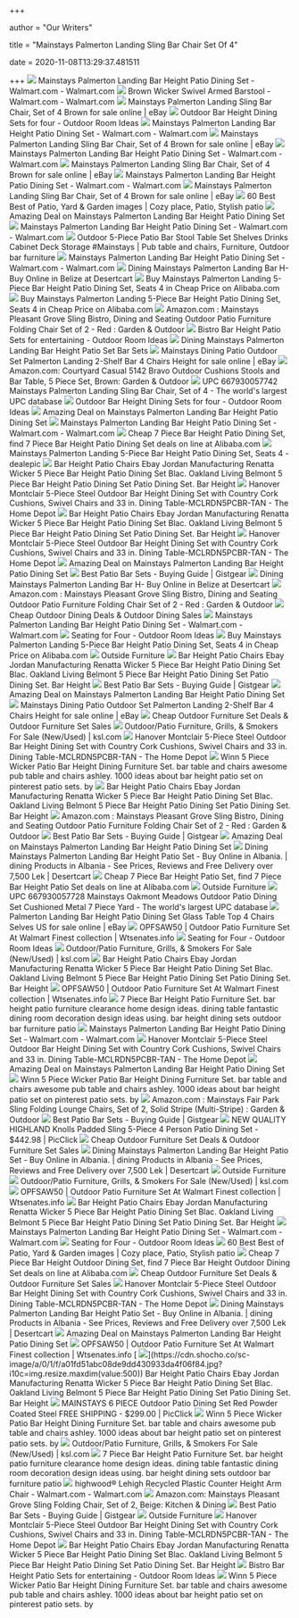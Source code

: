+++
        
author = "Our Writers"
        
title = "Mainstays Palmerton Landing Sling Bar Chair Set Of 4"
        
date = 2020-11-08T13:29:37.481511
        
+++
[ ![](https://i5.walmartimages.com/asr/b33ac311-631a-45d8-aade-95955b11e6b6_1.3d0175f6c8984ccaaae7e5ed9825fa13.jpeg)](https://i5.walmartimages.com/asr/b33ac311-631a-45d8-aade-95955b11e6b6_1.3d0175f6c8984ccaaae7e5ed9825fa13.jpeg) Mainstays Palmerton Landing Bar Height Patio Dining Set - Walmart.com -  Walmart.com
[ ![](https://i5.walmartimages.com/asr/044617f0-9a45-468e-afb5-088726dae04c_1.a9b4db96fc55827899dbf1b1afcbb1d5.jpeg?odnWidth=282&odnHeight=282&odnBg=ffffff)](https://i5.walmartimages.com/asr/044617f0-9a45-468e-afb5-088726dae04c_1.a9b4db96fc55827899dbf1b1afcbb1d5.jpeg?odnWidth=282&odnHeight=282&odnBg=ffffff) Brown Wicker Swivel Armed Barstool - Walmart.com - Walmart.com
[ ![](https://i.ebayimg.com/images/g/AOQAAOSwQpJfCxm2/s-l225.jpg)](https://i.ebayimg.com/images/g/AOQAAOSwQpJfCxm2/s-l225.jpg) Mainstays Palmerton Landing Sling Bar Chair, Set of 4 Brown for sale online  | eBay
[ ![](https://outdoorroomideas.com/wp-content/uploads/2020/04/Mainstays-Palmerton-Landing-Bar-Height-Patio-Dining-Set.jpg)](https://outdoorroomideas.com/wp-content/uploads/2020/04/Mainstays-Palmerton-Landing-Bar-Height-Patio-Dining-Set.jpg) Outdoor Bar Height Dining Sets for four - Outdoor Room Ideas
[ ![](https://i5.walmartimages.com/asr/f3df1942-dca3-40a8-afe7-fc177c82142f_1.78fe048afbe9a59c19540b01edc51f7e.jpeg)](https://i5.walmartimages.com/asr/f3df1942-dca3-40a8-afe7-fc177c82142f_1.78fe048afbe9a59c19540b01edc51f7e.jpeg) Mainstays Palmerton Landing Bar Height Patio Dining Set - Walmart.com -  Walmart.com
[ ![](https://i.ebayimg.com/images/g/9fwAAOSw9bRfR08G/s-l225.jpg)](https://i.ebayimg.com/images/g/9fwAAOSw9bRfR08G/s-l225.jpg) Mainstays Palmerton Landing Sling Bar Chair, Set of 4 Brown for sale online  | eBay
[ ![](https://i5.walmartimages.com/asr/a88355e7-5a6f-4130-8aca-09e37b6ec0d5.76a65d31f518b6975445496e56b37340.jpeg)](https://i5.walmartimages.com/asr/a88355e7-5a6f-4130-8aca-09e37b6ec0d5.76a65d31f518b6975445496e56b37340.jpeg) Mainstays Palmerton Landing Bar Height Patio Dining Set - Walmart.com -  Walmart.com
[ ![](https://i.ebayimg.com/images/g/DMwAAOSwpcZdeOkB/s-l225.jpg)](https://i.ebayimg.com/images/g/DMwAAOSwpcZdeOkB/s-l225.jpg) Mainstays Palmerton Landing Sling Bar Chair, Set of 4 Brown for sale online  | eBay
[ ![](https://i5.walmartimages.com/asr/f32bd471-b784-43e1-9311-c7baffbb9413_1.7e4e838961316d260c8c96394fdcef73.jpeg)](https://i5.walmartimages.com/asr/f32bd471-b784-43e1-9311-c7baffbb9413_1.7e4e838961316d260c8c96394fdcef73.jpeg) Mainstays Palmerton Landing Bar Height Patio Dining Set - Walmart.com -  Walmart.com
[ ![](https://i.ebayimg.com/images/g/lAkAAOSwU4FaFKXf/s-l225.jpg)](https://i.ebayimg.com/images/g/lAkAAOSwU4FaFKXf/s-l225.jpg) Mainstays Palmerton Landing Sling Bar Chair, Set of 4 Brown for sale online  | eBay
[ ![](https://i.pinimg.com/originals/37/a0/2f/37a02fb494ea81b9f7eada3a77f99091.jpg)](https://i.pinimg.com/originals/37/a0/2f/37a02fb494ea81b9f7eada3a77f99091.jpg) 60 Best Best of Patio, Yard & Garden images | Cozy place, Patio, Stylish  patio
[ ![](https://images.prod.meredith.com/product/17e57bd1b1b761c5a9694c01819771a5/1566641069490/m/mainstays-daine-park-patio-sling-mesh-bar-stool-set-of-4)](https://images.prod.meredith.com/product/17e57bd1b1b761c5a9694c01819771a5/1566641069490/m/mainstays-daine-park-patio-sling-mesh-bar-stool-set-of-4) Amazing Deal on Mainstays Palmerton Landing Bar Height Patio Dining Set
[ ![](https://i5.walmartimages.com/asr/72985323-fd51-4340-9d2e-7140517451c4_1.ce28a7300cf1d46dee34125b5e3aabb3.jpeg?odnHeight=180&amp;odnWidth=180&amp;odnBg=ffffff)](https://i5.walmartimages.com/asr/72985323-fd51-4340-9d2e-7140517451c4_1.ce28a7300cf1d46dee34125b5e3aabb3.jpeg?odnHeight=180&amp;odnWidth=180&amp;odnBg=ffffff) Mainstays Palmerton Landing Bar Height Patio Dining Set - Walmart.com -  Walmart.com
[ ![](https://i.pinimg.com/736x/a9/34/5b/a9345bbdad6a76fa3af12c84db31fb63.jpg)](https://i.pinimg.com/736x/a9/34/5b/a9345bbdad6a76fa3af12c84db31fb63.jpg) Outdoor 5-Piece Patio Bar Stool Table Set Shelves Drinks Cabinet Deck  Storage #Mainstays | Pub table and chairs, Furniture, Outdoor bar furniture
[ ![](https://i5.walmartimages.com/asr/a2561a46-0b0a-4b0e-bab2-210ce81bd994_1.9c41a13eb6b3435d0bae1da852bf89f8.jpeg?odnHeight=180&odnWidth=180&odnBg=ffffff)](https://i5.walmartimages.com/asr/a2561a46-0b0a-4b0e-bab2-210ce81bd994_1.9c41a13eb6b3435d0bae1da852bf89f8.jpeg?odnHeight=180&odnWidth=180&odnBg=ffffff) Mainstays Palmerton Landing Bar Height Patio Dining Set - Walmart.com -  Walmart.com
[ ![](https://images-na.ssl-images-amazon.com/images/I/519uP6xjmFL.jpg)](https://images-na.ssl-images-amazon.com/images/I/519uP6xjmFL.jpg) Dining Mainstays Palmerton Landing Bar H- Buy Online in Belize at Desertcart
[ ![](https://guideimg.alibaba.com/images/shop/87/11/13/8/mainstays-willow-springs-6-piece-patio-dining-set-with-lazy-susan-cream-seats-5_381248.jpg)](https://guideimg.alibaba.com/images/shop/87/11/13/8/mainstays-willow-springs-6-piece-patio-dining-set-with-lazy-susan-cream-seats-5_381248.jpg) Buy Mainstays Palmerton Landing 5-Piece Bar Height Patio Dining Set, Seats 4  in Cheap Price on Alibaba.com
[ ![](https://sc02.alicdn.com/kf/UTB8mgORkgQydeJk43PUq6AyQpXaz.jpg)](https://sc02.alicdn.com/kf/UTB8mgORkgQydeJk43PUq6AyQpXaz.jpg) Buy Mainstays Palmerton Landing 5-Piece Bar Height Patio Dining Set, Seats 4  in Cheap Price on Alibaba.com
[ ![](https://images-na.ssl-images-amazon.com/images/I/A1ldILKuARL._AC_SY450_.jpg)](https://images-na.ssl-images-amazon.com/images/I/A1ldILKuARL._AC_SY450_.jpg) Amazon.com : Mainstays Pleasant Grove Sling Bistro, Dining and Seating  Outdoor Patio Furniture Folding Chair Set of 2 - Red : Garden & Outdoor
[ ![](https://outdoorroomideas.com/wp-content/uploads/2017/11/Crosley-Bradenton-bar-set.png)](https://outdoorroomideas.com/wp-content/uploads/2017/11/Crosley-Bradenton-bar-set.png) Bistro Bar Height Patio Sets for entertaining - Outdoor Room Ideas
[ ![](https://i.pinimg.com/564x/b3/45/ac/b345ac97d27f214bdd535c8e96170437.jpg)](https://i.pinimg.com/564x/b3/45/ac/b345ac97d27f214bdd535c8e96170437.jpg) Dining Mainstays Palmerton Landing Bar Height Patio Set Bar Sets
[ ![](https://i.ebayimg.com/images/g/ZDsAAOSwnEde7y6V/s-l225.jpg)](https://i.ebayimg.com/images/g/ZDsAAOSwnEde7y6V/s-l225.jpg) Mainstays Dining Patio Outdoor Set Palmerton Landing 2-Shelf Bar 4 Chairs  Height for sale online | eBay
[ ![](https://images-na.ssl-images-amazon.com/images/I/51gAZfEx6wL._AC_SX679_.jpg)](https://images-na.ssl-images-amazon.com/images/I/51gAZfEx6wL._AC_SX679_.jpg) Amazon.com: Courtyard Casual 5142 Bravo Outdoor Cushions Stools and Bar  Table, 5 Piece Set, Brown: Garden & Outdoor
[ ![](https://i.upcindex.com/upc-667930057742-barcode.png)](https://i.upcindex.com/upc-667930057742-barcode.png) UPC 667930057742 Mainstays Palmerton Landing Sling Bar Chair, Set of 4 -  The world's largest UPC database
[ ![](https://outdoorroomideas.com/wp-content/uploads/2020/04/Tall-patio-furniture-for-dining.jpg)](https://outdoorroomideas.com/wp-content/uploads/2020/04/Tall-patio-furniture-for-dining.jpg) Outdoor Bar Height Dining Sets for four - Outdoor Room Ideas
[ ![](https://images.prod.meredith.com/product/4623904764e2d7a8326e5b427758095d/1591135214290/m/mainstays-jefferson-wrought-iron-7-piece-patio-dining-set-seats-6)](https://images.prod.meredith.com/product/4623904764e2d7a8326e5b427758095d/1591135214290/m/mainstays-jefferson-wrought-iron-7-piece-patio-dining-set-seats-6) Amazing Deal on Mainstays Palmerton Landing Bar Height Patio Dining Set
[ ![](https://i5.walmartimages.com/asr/3a9f80bd-3f2c-43be-aea4-f2293b269660_4.0a12a9047cd060e1fc7ac90df0614cb9.jpeg?odnWidth=282&odnHeight=282&odnBg=ffffff)](https://i5.walmartimages.com/asr/3a9f80bd-3f2c-43be-aea4-f2293b269660_4.0a12a9047cd060e1fc7ac90df0614cb9.jpeg?odnWidth=282&odnHeight=282&odnBg=ffffff) Mainstays Palmerton Landing Bar Height Patio Dining Set - Walmart.com -  Walmart.com
[ ![](https://sc01.alicdn.com/kf/HTB11owoRVXXXXcnXXXXq6xXFXXXa.jpg)](https://sc01.alicdn.com/kf/HTB11owoRVXXXXcnXXXXq6xXFXXXa.jpg) Cheap 7 Piece Bar Height Patio Dining Set, find 7 Piece Bar Height Patio  Dining Set deals on line at Alibaba.com
[ ![](https://images-na.ssl-images-amazon.com/images/S/mediaservice.woot.com/a9889a1c-cbad-4552-9267-cfe9a268fe1d._SX240_.jpg)](https://images-na.ssl-images-amazon.com/images/S/mediaservice.woot.com/a9889a1c-cbad-4552-9267-cfe9a268fe1d._SX240_.jpg) Mainstays Palmerton Landing 5-Piece Bar Height Patio Dining Set, Seats 4 -  dealepic
[ ![](http://ep.yimg.com/ay/yhst-90074273077265/modway-sojourn-5-piece-outdoor-patio-bar-height-dining-set-1.jpg)](http://ep.yimg.com/ay/yhst-90074273077265/modway-sojourn-5-piece-outdoor-patio-bar-height-dining-set-1.jpg) Bar Height Patio Chairs Ebay Jordan Manufacturing Renatta Wicker 5 Piece Bar  Height Patio Dining Set Blac. Oakland Living Belmont 5 Piece Bar Height  Patio Dining Set Patio Dining Set. Bar Height
[ ![](https://images.homedepot-static.com/productImages/fd2efe38-297e-4349-9761-b7148d144517/svn/hanover-patio-dining-sets-mclrdn5pcbr-tan-64_1000.jpg)](https://images.homedepot-static.com/productImages/fd2efe38-297e-4349-9761-b7148d144517/svn/hanover-patio-dining-sets-mclrdn5pcbr-tan-64_1000.jpg) Hanover Montclair 5-Piece Steel Outdoor Bar Height Dining Set with Country  Cork Cushions, Swivel Chairs and 33 in. Dining Table-MCLRDN5PCBR-TAN - The  Home Depot
[ ![](https://www.familyleisuremedia.com/images/detailed/15/Casual-Patio-Furniture-Salina-Counter-Height-Stools-Set-of-Two-33343.jpg)](https://www.familyleisuremedia.com/images/detailed/15/Casual-Patio-Furniture-Salina-Counter-Height-Stools-Set-of-Two-33343.jpg) Bar Height Patio Chairs Ebay Jordan Manufacturing Renatta Wicker 5 Piece Bar  Height Patio Dining Set Blac. Oakland Living Belmont 5 Piece Bar Height  Patio Dining Set Patio Dining Set. Bar Height
[ ![](https://images.homedepot-static.com/productImages/89b8175f-c553-4893-ae97-f75cafa8bf35/svn/hanover-patio-dining-sets-mclrdn5pcbr-tan-e1_600.jpg)](https://images.homedepot-static.com/productImages/89b8175f-c553-4893-ae97-f75cafa8bf35/svn/hanover-patio-dining-sets-mclrdn5pcbr-tan-e1_600.jpg) Hanover Montclair 5-Piece Steel Outdoor Bar Height Dining Set with Country  Cork Cushions, Swivel Chairs and 33 in. Dining Table-MCLRDN5PCBR-TAN - The  Home Depot
[ ![](https://images.prod.meredith.com/product/6f12e725b38c1df767c76fa9b639664c/1567117387861/m/7pc-aluminum-and-wicker-swivel-slat-top-patio-bar-height-dining-set-bro)](https://images.prod.meredith.com/product/6f12e725b38c1df767c76fa9b639664c/1567117387861/m/7pc-aluminum-and-wicker-swivel-slat-top-patio-bar-height-dining-set-bro) Amazing Deal on Mainstays Palmerton Landing Bar Height Patio Dining Set
[ ![](https://m.media-amazon.com/images/I/51CIhcwpAzL.jpg)](https://m.media-amazon.com/images/I/51CIhcwpAzL.jpg) Best Patio Bar Sets - Buying Guide | Gistgear
[ ![](https://images-na.ssl-images-amazon.com/images/I/91wfsnT94PL.jpg)](https://images-na.ssl-images-amazon.com/images/I/91wfsnT94PL.jpg) Dining Mainstays Palmerton Landing Bar H- Buy Online in Belize at Desertcart
[ ![](https://m.media-amazon.com/images/I/A1ldILKuARL._AC_SS350_.jpg)](https://m.media-amazon.com/images/I/A1ldILKuARL._AC_SS350_.jpg) Amazon.com : Mainstays Pleasant Grove Sling Bistro, Dining and Seating  Outdoor Patio Furniture Folding Chair Set of 2 - Red : Garden & Outdoor
[ ![](https://www.dealsplus.com/ai/268x268/dealimage/20000/8288000/8288743_1587747054.jpg)](https://www.dealsplus.com/ai/268x268/dealimage/20000/8288000/8288743_1587747054.jpg) Cheap Outdoor Dining Deals & Outdoor Dining Sales
[ ![](https://i5.walmartimages.com/asr/711ef7d7-db0d-4f0b-acf2-39b24737a6c4_1.ab81fbc69b5405a86efee82750635de9.jpeg)](https://i5.walmartimages.com/asr/711ef7d7-db0d-4f0b-acf2-39b24737a6c4_1.ab81fbc69b5405a86efee82750635de9.jpeg) Mainstays Palmerton Landing Bar Height Patio Dining Set - Walmart.com -  Walmart.com
[ ![](https://outdoorroomideas.com/wp-content/uploads/2020/03/Mainstays-Greyson-Square.jpg)](https://outdoorroomideas.com/wp-content/uploads/2020/03/Mainstays-Greyson-Square.jpg) Seating for Four - Outdoor Room Ideas
[ ![](https://guideimg.alibaba.com/images/shop/102/01/26/3/mainstays-jackson-meadows-5-piece-endurowood-patio-dining-set-seats-4_2339473.jpg)](https://guideimg.alibaba.com/images/shop/102/01/26/3/mainstays-jackson-meadows-5-piece-endurowood-patio-dining-set-seats-4_2339473.jpg) Buy Mainstays Palmerton Landing 5-Piece Bar Height Patio Dining Set, Seats 4  in Cheap Price on Alibaba.com
[ ![](https://static.wixstatic.com/media/f020e1_9c913e4ac7754d3395c74c32a953e80d.png/v1/fill/w_346,h_346,al_c,lg_1,q_85/f020e1_9c913e4ac7754d3395c74c32a953e80d.webp)](https://static.wixstatic.com/media/f020e1_9c913e4ac7754d3395c74c32a953e80d.png/v1/fill/w_346,h_346,al_c,lg_1,q_85/f020e1_9c913e4ac7754d3395c74c32a953e80d.webp) Outside Furniture
[ ![](http://images.hayneedle.com/mgen/master:BUIL028.jpg)](http://images.hayneedle.com/mgen/master:BUIL028.jpg) Bar Height Patio Chairs Ebay Jordan Manufacturing Renatta Wicker 5 Piece Bar  Height Patio Dining Set Blac. Oakland Living Belmont 5 Piece Bar Height  Patio Dining Set Patio Dining Set. Bar Height
[ ![](https://m.media-amazon.com/images/I/41-odfAUEyL.jpg)](https://m.media-amazon.com/images/I/41-odfAUEyL.jpg) Best Patio Bar Sets - Buying Guide | Gistgear
[ ![](https://images.prod.meredith.com/product/05c165c37bc0babe5b254b02807e821b/1589882444100/m/millwood-pines-rumfelt-bistro-patio-3-piece-bar-height-dining-set-x111718000)](https://images.prod.meredith.com/product/05c165c37bc0babe5b254b02807e821b/1589882444100/m/millwood-pines-rumfelt-bistro-patio-3-piece-bar-height-dining-set-x111718000) Amazing Deal on Mainstays Palmerton Landing Bar Height Patio Dining Set
[ ![](https://i.ebayimg.com/images/g/GgcAAOSwSUxfFXrG/s-l225.jpg)](https://i.ebayimg.com/images/g/GgcAAOSwSUxfFXrG/s-l225.jpg) Mainstays Dining Patio Outdoor Set Palmerton Landing 2-Shelf Bar 4 Chairs  Height for sale online | eBay
[ ![](https://www.dealsplus.com/ai/268x268/dealimage/20000/8309000/8309083_1589588249.jpg)](https://www.dealsplus.com/ai/268x268/dealimage/20000/8309000/8309083_1589588249.jpg) Cheap Outdoor Furniture Set Deals & Outdoor Furniture Set Sales
[ ![](https://img.ksl.com/mx/mplace-classifieds.ksl.com/3271221-1599334373-884568.jpg?filter=marketplace/400x300_cropped)](https://img.ksl.com/mx/mplace-classifieds.ksl.com/3271221-1599334373-884568.jpg?filter=marketplace/400x300_cropped) Outdoor/Patio Furniture, Grills, & Smokers For Sale (New/Used) | ksl.com
[ ![](https://images.homedepot-static.com/productImages/a9cd75f7-58a9-4085-a27a-dad92c1337a3/svn/hanover-patio-dining-sets-mclrdn5pcbr-tan-66_600.jpg)](https://images.homedepot-static.com/productImages/a9cd75f7-58a9-4085-a27a-dad92c1337a3/svn/hanover-patio-dining-sets-mclrdn5pcbr-tan-66_600.jpg) Hanover Montclair 5-Piece Steel Outdoor Bar Height Dining Set with Country  Cork Cushions, Swivel Chairs and 33 in. Dining Table-MCLRDN5PCBR-TAN - The  Home Depot
[ ![](https://i2.wp.com/www.homedepot.com/catalog/productImages/1000/5a/5afcc412-2f7c-4c57-903a-9b71773f575a_1000.jpg)](https://i2.wp.com/www.homedepot.com/catalog/productImages/1000/5a/5afcc412-2f7c-4c57-903a-9b71773f575a_1000.jpg) Winn 5 Piece Wicker Patio Bar Height Dining Furniture Set. bar table and  chairs awesome pub table and chairs ashley. 1000 ideas about bar height  patio set on pinterest patio sets. by
[ ![](https://dvlql5l8rro2c.cloudfront.net/production/bdsellerassets/dining-entertainment/kontiki/images/kontiki-dining-sets---metal-bar-balcony-height/kontiki-bordeaux-5-piece-bar-set-multi-02.jpg)](https://dvlql5l8rro2c.cloudfront.net/production/bdsellerassets/dining-entertainment/kontiki/images/kontiki-dining-sets---metal-bar-balcony-height/kontiki-bordeaux-5-piece-bar-set-multi-02.jpg) Bar Height Patio Chairs Ebay Jordan Manufacturing Renatta Wicker 5 Piece Bar  Height Patio Dining Set Blac. Oakland Living Belmont 5 Piece Bar Height  Patio Dining Set Patio Dining Set. Bar Height
[ ![](https://images-na.ssl-images-amazon.com/images/I/81nj36MV2mL._AC_SL1500_.jpg)](https://images-na.ssl-images-amazon.com/images/I/81nj36MV2mL._AC_SL1500_.jpg) Amazon.com : Mainstays Pleasant Grove Sling Bistro, Dining and Seating  Outdoor Patio Furniture Folding Chair Set of 2 - Red : Garden & Outdoor
[ ![](https://m.media-amazon.com/images/I/51UlbltCsBL.jpg)](https://m.media-amazon.com/images/I/51UlbltCsBL.jpg) Best Patio Bar Sets - Buying Guide | Gistgear
[ ![](https://images.prod.meredith.com/product/3f1d91a1462dc4fa7cd9a7ee513b2fcf/1590962496416/m/on-trend-bar-height-patio-dining-sets)](https://images.prod.meredith.com/product/3f1d91a1462dc4fa7cd9a7ee513b2fcf/1590962496416/m/on-trend-bar-height-patio-dining-sets) Amazing Deal on Mainstays Palmerton Landing Bar Height Patio Dining Set
[ ![](https://m.media-amazon.com/images/I/51MCVlR1caL.jpg)](https://m.media-amazon.com/images/I/51MCVlR1caL.jpg) Dining Mainstays Palmerton Landing Bar Height Patio Set - Buy Online in  Albania. | dining Products in Albania - See Prices, Reviews and Free  Delivery over 7,500 Lek | Desertcart
[ ![](https://sc01.alicdn.com/kf/HTB1u5U.zQSWBuNjSszdq6zeSpXaj.jpg)](https://sc01.alicdn.com/kf/HTB1u5U.zQSWBuNjSszdq6zeSpXaj.jpg) Cheap 7 Piece Bar Height Patio Set, find 7 Piece Bar Height Patio Set deals  on line at Alibaba.com
[ ![](https://static.wixstatic.com/media/f020e1_cfd4eb06bc0f4adda6ef6e24e6d3bfe4.jpg/v1/fill/w_414,h_414,al_c,lg_1,q_80/f020e1_cfd4eb06bc0f4adda6ef6e24e6d3bfe4.webp)](https://static.wixstatic.com/media/f020e1_cfd4eb06bc0f4adda6ef6e24e6d3bfe4.jpg/v1/fill/w_414,h_414,al_c,lg_1,q_80/f020e1_cfd4eb06bc0f4adda6ef6e24e6d3bfe4.webp) Outside Furniture
[ ![](https://i.upcindex.com/i/WjI5dlphUzVsWW1GNWFXMW5MbU52YlM5cGJXRm5aWE12YVM4eU5qUTROVEUzTkRRNE1Ua3RNQzB4TDNNdGJEVXdNQzVxY0djakl5TWpaVUpoZVE9PTJ4bGMzVmphM00,.jpg)](https://i.upcindex.com/i/WjI5dlphUzVsWW1GNWFXMW5MbU52YlM5cGJXRm5aWE12YVM4eU5qUTROVEUzTkRRNE1Ua3RNQzB4TDNNdGJEVXdNQzVxY0djakl5TWpaVUpoZVE9PTJ4bGMzVmphM00,.jpg) UPC 667930057728 Mainstays Oakmont Meadows Outdoor Patio Dining Set  Cushioned Metal 7 Piece Yard - The world's largest UPC database
[ ![](https://i.ebayimg.com/images/g/8fkAAOSwPllfUJfk/s-l1600.jpg)](https://i.ebayimg.com/images/g/8fkAAOSwPllfUJfk/s-l1600.jpg) Palmerton Landing Bar Height Patio Dining Set Glass Table Top 4 Chairs  Selves US for sale online | eBay
[ ![](https://i5.walmartimages.com/asr/3279acb0-76e4-4f9d-b032-89e449bfb38c_1.24d13792a1e7ebea4176766536ac9e6f.jpeg?odnHeight=450&odnWidth=450&odnBg=ffffff)](https://i5.walmartimages.com/asr/3279acb0-76e4-4f9d-b032-89e449bfb38c_1.24d13792a1e7ebea4176766536ac9e6f.jpeg?odnHeight=450&odnWidth=450&odnBg=ffffff) OPFSAW50 | Outdoor Patio Furniture Set At Walmart Finest collection |  Wtsenates.info
[ ![](https://outdoorroomideas.com/wp-content/uploads/2020/01/Mainstays-Westmont-Hills.jpg)](https://outdoorroomideas.com/wp-content/uploads/2020/01/Mainstays-Westmont-Hills.jpg) Seating for Four - Outdoor Room Ideas
[ ![](https://img.ksl.com/mx/mplace-classifieds.ksl.com/2810618-1601238893-523218.jpeg?filter=marketplace/400x300_cropped)](https://img.ksl.com/mx/mplace-classifieds.ksl.com/2810618-1601238893-523218.jpeg?filter=marketplace/400x300_cropped) Outdoor/Patio Furniture, Grills, & Smokers For Sale (New/Used) | ksl.com
[ ![](http://cdn.shocho.co/sc-image/a/5/a/e/a5ae12b9ede3d0fc9a327fd2d49cbd44.jpg)](http://cdn.shocho.co/sc-image/a/5/a/e/a5ae12b9ede3d0fc9a327fd2d49cbd44.jpg) Bar Height Patio Chairs Ebay Jordan Manufacturing Renatta Wicker 5 Piece Bar  Height Patio Dining Set Blac. Oakland Living Belmont 5 Piece Bar Height  Patio Dining Set Patio Dining Set. Bar Height
[ ![](https://i5.walmartimages.com/asr/750586c3-71d7-40b4-a8cd-c767802fb2c0_1.334405867471100176bd1a9dcffc39c6.jpeg?odnHeight=450&odnWidth=450&odnBg=FFFFFF)](https://i5.walmartimages.com/asr/750586c3-71d7-40b4-a8cd-c767802fb2c0_1.334405867471100176bd1a9dcffc39c6.jpeg?odnHeight=450&odnWidth=450&odnBg=FFFFFF) OPFSAW50 | Outdoor Patio Furniture Set At Walmart Finest collection |  Wtsenates.info
[ ![](https://i2.wp.com/secure.img1.wfrcdn.com/lf/maxsquare/hash/37585/28924926/1/4-Piece-Triangle-Solid-Wood-Bar-Table-and-Stools-Set-P4101.jpg)](https://i2.wp.com/secure.img1.wfrcdn.com/lf/maxsquare/hash/37585/28924926/1/4-Piece-Triangle-Solid-Wood-Bar-Table-and-Stools-Set-P4101.jpg) 7 Piece Bar Height Patio Furniture Set. bar height patio furniture  clearance home design ideas. dining table fantastic dining room decoration  design ideas using. bar height dining sets outdoor bar furniture patio
[ ![](https://i5.walmartimages.com/asr/dfdfe23a-fa15-4eaf-91d7-46023590fda0_1.5e4cbe7da6ea68eef152d5c185186f83.jpeg?odnWidth=282&odnHeight=282&odnBg=ffffff)](https://i5.walmartimages.com/asr/dfdfe23a-fa15-4eaf-91d7-46023590fda0_1.5e4cbe7da6ea68eef152d5c185186f83.jpeg?odnWidth=282&odnHeight=282&odnBg=ffffff) Mainstays Palmerton Landing Bar Height Patio Dining Set - Walmart.com -  Walmart.com
[ ![](https://images.homedepot-static.com/productImages/e38626fe-b50b-4957-9def-e8a72a1747fc/svn/hanover-patio-dining-sets-mclrdn5pcbr-tan-40_600.jpg)](https://images.homedepot-static.com/productImages/e38626fe-b50b-4957-9def-e8a72a1747fc/svn/hanover-patio-dining-sets-mclrdn5pcbr-tan-40_600.jpg) Hanover Montclair 5-Piece Steel Outdoor Bar Height Dining Set with Country  Cork Cushions, Swivel Chairs and 33 in. Dining Table-MCLRDN5PCBR-TAN - The  Home Depot
[ ![](https://images.prod.meredith.com/product/7b2d21b85aa65a239c96ed9857eb55eb/1586426442484/m/rosecliff-heights-riddleville-7-piece-bar-height-dining-set-sdmg3766-color-white)](https://images.prod.meredith.com/product/7b2d21b85aa65a239c96ed9857eb55eb/1586426442484/m/rosecliff-heights-riddleville-7-piece-bar-height-dining-set-sdmg3766-color-white) Amazing Deal on Mainstays Palmerton Landing Bar Height Patio Dining Set
[ ![](https://1.bp.blogspot.com/-JMP_3VKEAyI/V5ZUFHNKAaI/AAAAAAAABcA/nnXrBeSr14ASj5466mMwA8S8FAMRLNtPACLcB/s1600/Palm%2BHarbor%2BOutdoor%2BWicker%2BBar%2BHeight%2BStool%2B%2528Set%2Bof%2B2%2529%252C%2B29%252C%2BBrown2.jpg)](https://1.bp.blogspot.com/-JMP_3VKEAyI/V5ZUFHNKAaI/AAAAAAAABcA/nnXrBeSr14ASj5466mMwA8S8FAMRLNtPACLcB/s1600/Palm%2BHarbor%2BOutdoor%2BWicker%2BBar%2BHeight%2BStool%2B%2528Set%2Bof%2B2%2529%252C%2B29%252C%2BBrown2.jpg) Winn 5 Piece Wicker Patio Bar Height Dining Furniture Set. bar table and  chairs awesome pub table and chairs ashley. 1000 ideas about bar height  patio set on pinterest patio sets. by
[ ![](https://images-na.ssl-images-amazon.com/images/I/41TKYp2957L._AC_UL600_SR600,600_.jpg)](https://images-na.ssl-images-amazon.com/images/I/41TKYp2957L._AC_UL600_SR600,600_.jpg) Amazon.com : Mainstays Fair Park Sling Folding Lounge Chairs, Set of 2,  Solid Stripe (Multi-Stripe) : Garden & Outdoor
[ ![](https://m.media-amazon.com/images/I/61RvJZNwR+L.jpg)](https://m.media-amazon.com/images/I/61RvJZNwR+L.jpg) Best Patio Bar Sets - Buying Guide | Gistgear
[ ![](https://www.picclickimg.com/d/l400/pict/222032549040_/International-Caravan-Highland-Acacia-Backless-Patio-Bar-Stool.jpg)](https://www.picclickimg.com/d/l400/pict/222032549040_/International-Caravan-Highland-Acacia-Backless-Patio-Bar-Stool.jpg) NEW QUALITY HIGHLAND Knolls Padded Sling 5-Piece 4 Person Patio Dining Set  - $442.98 | PicClick
[ ![](https://www.dealsplus.com/ai/268x268/dealimage/20000/8308000/8308986_1589576999.jpg)](https://www.dealsplus.com/ai/268x268/dealimage/20000/8308000/8308986_1589576999.jpg) Cheap Outdoor Furniture Set Deals & Outdoor Furniture Set Sales
[ ![](https://m.media-amazon.com/images/I/61ECXcNjX+L.jpg)](https://m.media-amazon.com/images/I/61ECXcNjX+L.jpg) Dining Mainstays Palmerton Landing Bar Height Patio Set - Buy Online in  Albania. | dining Products in Albania - See Prices, Reviews and Free  Delivery over 7,500 Lek | Desertcart
[ ![](https://static.wixstatic.com/media/f020e1_887e541e8d454a8b9f3ff53bf9a5f749.png/v1/fill/w_267,h_273,al_c,lg_1,q_85/f020e1_887e541e8d454a8b9f3ff53bf9a5f749.webp)](https://static.wixstatic.com/media/f020e1_887e541e8d454a8b9f3ff53bf9a5f749.png/v1/fill/w_267,h_273,al_c,lg_1,q_85/f020e1_887e541e8d454a8b9f3ff53bf9a5f749.webp) Outside Furniture
[ ![](https://img.ksl.com/mx/mplace-classifieds.ksl.com/1923401-1602855793-878753.jpg?filter=marketplace/400x300_cropped)](https://img.ksl.com/mx/mplace-classifieds.ksl.com/1923401-1602855793-878753.jpg?filter=marketplace/400x300_cropped) Outdoor/Patio Furniture, Grills, & Smokers For Sale (New/Used) | ksl.com
[ ![](https://thekrazycouponlady.com/wp-content/uploads/2018/07/walmart-patio-set-070218b-1530548069.jpg)](https://thekrazycouponlady.com/wp-content/uploads/2018/07/walmart-patio-set-070218b-1530548069.jpg) OPFSAW50 | Outdoor Patio Furniture Set At Walmart Finest collection |  Wtsenates.info
[ ![](http://i.ebayimg.com/images/i/191338142939-0-1/s-l1000.jpg)](http://i.ebayimg.com/images/i/191338142939-0-1/s-l1000.jpg) Bar Height Patio Chairs Ebay Jordan Manufacturing Renatta Wicker 5 Piece Bar  Height Patio Dining Set Blac. Oakland Living Belmont 5 Piece Bar Height  Patio Dining Set Patio Dining Set. Bar Height
[ ![](https://i5.walmartimages.com/asr/b27c69bb-3240-4adf-8ee7-f09c256e1c4c_1.2f4467d0c3b4e7f657099add84cc9e85.jpeg?odnHeight=180&amp;odnWidth=180&amp;odnBg=ffffff)](https://i5.walmartimages.com/asr/b27c69bb-3240-4adf-8ee7-f09c256e1c4c_1.2f4467d0c3b4e7f657099add84cc9e85.jpeg?odnHeight=180&amp;odnWidth=180&amp;odnBg=ffffff) Mainstays Palmerton Landing Bar Height Patio Dining Set - Walmart.com -  Walmart.com
[ ![](https://outdoorroomideas.com/wp-content/uploads/2020/02/Crosley-Furniture-Griffith.jpg)](https://outdoorroomideas.com/wp-content/uploads/2020/02/Crosley-Furniture-Griffith.jpg) Seating for Four - Outdoor Room Ideas
[ ![](https://i.pinimg.com/originals/84/3f/3c/843f3c866cd6d0db7d146528ac8b2ec8.jpg)](https://i.pinimg.com/originals/84/3f/3c/843f3c866cd6d0db7d146528ac8b2ec8.jpg) 60 Best Best of Patio, Yard & Garden images | Cozy place, Patio, Stylish  patio
[ ![](https://sc02.alicdn.com/kf/HTB1J1cxOFXXXXbTapXXq6xXFXXXu.jpg)](https://sc02.alicdn.com/kf/HTB1J1cxOFXXXXbTapXXq6xXFXXXu.jpg) Cheap 7 Piece Bar Height Outdoor Dining Set, find 7 Piece Bar Height  Outdoor Dining Set deals on line at Alibaba.com
[ ![](https://www.dealsplus.com/ai/268x268/dealimage/20000/8314000/8314843_1589999237.jpg)](https://www.dealsplus.com/ai/268x268/dealimage/20000/8314000/8314843_1589999237.jpg) Cheap Outdoor Furniture Set Deals & Outdoor Furniture Set Sales
[ ![](https://images.homedepot-static.com/productImages/0dc61f2b-7d32-42df-9d53-7521fa15f8c7/svn/hanover-patio-dining-sets-traddn5pcsqbr-64_600.jpg)](https://images.homedepot-static.com/productImages/0dc61f2b-7d32-42df-9d53-7521fa15f8c7/svn/hanover-patio-dining-sets-traddn5pcsqbr-64_600.jpg) Hanover Montclair 5-Piece Steel Outdoor Bar Height Dining Set with Country  Cork Cushions, Swivel Chairs and 33 in. Dining Table-MCLRDN5PCBR-TAN - The  Home Depot
[ ![](https://m.media-amazon.com/images/I/51cCYV+RdkL.jpg)](https://m.media-amazon.com/images/I/51cCYV+RdkL.jpg) Dining Mainstays Palmerton Landing Bar Height Patio Set - Buy Online in  Albania. | dining Products in Albania - See Prices, Reviews and Free  Delivery over 7,500 Lek | Desertcart
[ ![](https://images.prod.meredith.com/product/03f3426d81f8c758e2520c265df14999/1568801326983/m/claire-pub-table-set-with-barstools-8-piece-outdoor-wicker-patio-furniture-rosecliff-heights)](https://images.prod.meredith.com/product/03f3426d81f8c758e2520c265df14999/1568801326983/m/claire-pub-table-set-with-barstools-8-piece-outdoor-wicker-patio-furniture-rosecliff-heights) Amazing Deal on Mainstays Palmerton Landing Bar Height Patio Dining Set
[ ![](https://i1.wp.com/kaseytrenum.com/wp-content/uploads/2016/07/bhgclearance.png?resize=436%2C322&ssl=1)](https://i1.wp.com/kaseytrenum.com/wp-content/uploads/2016/07/bhgclearance.png?resize=436%2C322&ssl=1) OPFSAW50 | Outdoor Patio Furniture Set At Walmart Finest collection |  Wtsenates.info
[ ![](https://cdn.shocho.co/sc-image/a/0/1/f/a01fd51abc08de9dd430933da4f06f84.jpg?i10c=img.resize.maxdim(value:500))](https://cdn.shocho.co/sc-image/a/0/1/f/a01fd51abc08de9dd430933da4f06f84.jpg?i10c=img.resize.maxdim(value:500)) Bar Height Patio Chairs Ebay Jordan Manufacturing Renatta Wicker 5 Piece Bar  Height Patio Dining Set Blac. Oakland Living Belmont 5 Piece Bar Height  Patio Dining Set Patio Dining Set. Bar Height
[ ![](https://www.picclickimg.com/d/l400/pict/363034614559_/2-Piece-Brown-Finish-Backless-Slatted-Hardwood-Bar-Stool.jpg)](https://www.picclickimg.com/d/l400/pict/363034614559_/2-Piece-Brown-Finish-Backless-Slatted-Hardwood-Bar-Stool.jpg) MAINSTAYS 6 PIECE Outdoor Patio Dining Set Red Powder Coated Steel FREE  SHIPPING - $299.00 | PicClick
[ ![](https://i2.wp.com/secure.img.wfcdn.com/lf/maxsquare/hash/9892/16556172/1/Wicker%2B3%2BPiece%2BBar%2BHeight%2BDining%2BSet.jpg)](https://i2.wp.com/secure.img.wfcdn.com/lf/maxsquare/hash/9892/16556172/1/Wicker%2B3%2BPiece%2BBar%2BHeight%2BDining%2BSet.jpg) Winn 5 Piece Wicker Patio Bar Height Dining Furniture Set. bar table and  chairs awesome pub table and chairs ashley. 1000 ideas about bar height  patio set on pinterest patio sets. by
[ ![](https://img.ksl.com/mx/mplace-classifieds.ksl.com/3049316-1596576342-150197.jpg?filter=marketplace/400x300_cropped)](https://img.ksl.com/mx/mplace-classifieds.ksl.com/3049316-1596576342-150197.jpg?filter=marketplace/400x300_cropped) Outdoor/Patio Furniture, Grills, & Smokers For Sale (New/Used) | ksl.com
[ ![](https://i2.wp.com/photo.foter.com/photos/pi/375/hearst-3-piece-bistro-bar-table-set-3.jpg)](https://i2.wp.com/photo.foter.com/photos/pi/375/hearst-3-piece-bistro-bar-table-set-3.jpg) 7 Piece Bar Height Patio Furniture Set. bar height patio furniture  clearance home design ideas. dining table fantastic dining room decoration  design ideas using. bar height dining sets outdoor bar furniture patio
[ ![](https://i5.walmartimages.com/asr/996a9a1e-e802-4deb-af9d-9754c5a1907e_1.12d34af11d25a725a9f8609873f2da4d.jpeg)](https://i5.walmartimages.com/asr/996a9a1e-e802-4deb-af9d-9754c5a1907e_1.12d34af11d25a725a9f8609873f2da4d.jpeg) highwood&reg; Lehigh Recycled Plastic Counter Height Arm Chair -  Walmart.com - Walmart.com
[ ![](https://images-na.ssl-images-amazon.com/images/I/91FnglNe-LL._AC_SX679_.jpg)](https://images-na.ssl-images-amazon.com/images/I/91FnglNe-LL._AC_SX679_.jpg) Amazon.com: Mainstays Pleasant Grove Sling Folding Chair, Set of 2, Beige:  Kitchen & Dining
[ ![](https://m.media-amazon.com/images/I/41DsGox9KOL.jpg)](https://m.media-amazon.com/images/I/41DsGox9KOL.jpg) Best Patio Bar Sets - Buying Guide | Gistgear
[ ![](https://static.wixstatic.com/media/f020e1_0fde565ab3f84c998999ba3f331d55c8.jpg/v1/fill/w_380,h_380,al_c,lg_1,q_80/f020e1_0fde565ab3f84c998999ba3f331d55c8.webp)](https://static.wixstatic.com/media/f020e1_0fde565ab3f84c998999ba3f331d55c8.jpg/v1/fill/w_380,h_380,al_c,lg_1,q_80/f020e1_0fde565ab3f84c998999ba3f331d55c8.webp) Outside Furniture
[ ![](https://images.homedepot-static.com/productImages/228a0b34-3217-4c8e-b6da-c196475a4ff9/svn/hanover-patio-dining-sets-mclrdn5pcbr-tan-a0_600.jpg)](https://images.homedepot-static.com/productImages/228a0b34-3217-4c8e-b6da-c196475a4ff9/svn/hanover-patio-dining-sets-mclrdn5pcbr-tan-a0_600.jpg) Hanover Montclair 5-Piece Steel Outdoor Bar Height Dining Set with Country  Cork Cushions, Swivel Chairs and 33 in. Dining Table-MCLRDN5PCBR-TAN - The  Home Depot
[ ![](http://d9dvmj2a7k2dc.cloudfront.net/catalog/product/cache/1/image/9df78eab33525d08d6e5fb8d27136e95/c/m/cm-ot2318-pt-5pk-wb.jpg)](http://d9dvmj2a7k2dc.cloudfront.net/catalog/product/cache/1/image/9df78eab33525d08d6e5fb8d27136e95/c/m/cm-ot2318-pt-5pk-wb.jpg) Bar Height Patio Chairs Ebay Jordan Manufacturing Renatta Wicker 5 Piece Bar  Height Patio Dining Set Blac. Oakland Living Belmont 5 Piece Bar Height  Patio Dining Set Patio Dining Set. Bar Height
[ ![](https://outdoorroomideas.com/wp-content/uploads/2017/11/bradley-Acacia-bar-set-300x300.png)](https://outdoorroomideas.com/wp-content/uploads/2017/11/bradley-Acacia-bar-set-300x300.png) Bistro Bar Height Patio Sets for entertaining - Outdoor Room Ideas
[ ![](https://i2.wp.com/www.signaturehardware.com/media/catalog/product/4/1/412888-resin-wicker-5-piece-patio-bar-gray_1.jpg)](https://i2.wp.com/www.signaturehardware.com/media/catalog/product/4/1/412888-resin-wicker-5-piece-patio-bar-gray_1.jpg) Winn 5 Piece Wicker Patio Bar Height Dining Furniture Set. bar table and  chairs awesome pub table and chairs ashley. 1000 ideas about bar height  patio set on pinterest patio sets. by
